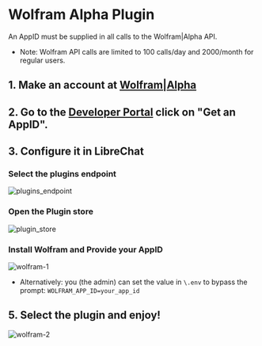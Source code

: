 # Wolfram Alpha Plugin

An AppID must be supplied in all calls to the Wolfram|Alpha API. 

- Note: Wolfram API calls are limited to 100 calls/day and 2000/month for regular users.

## 1. Make an account at <a href='http://products.wolframalpha.com/api/'>Wolfram|Alpha</a>
## 2. Go to the <a href='https://developer.wolframalpha.com/portal/myapps/'>Developer Portal</a> click on "Get an AppID".
## 3. Configure it in LibreChat
### Select the plugins endpoint
![plugins_endpoint](https://github.com/danny-avila/LibreChat/assets/32828263/9717e111-2e9e-43da-bd08-c5a0bbbc4d6d)
### Open the Plugin store
![plugin_store](https://github.com/danny-avila/LibreChat/assets/32828263/add4d6a8-e5d6-4129-a334-4ff9290c0e2d)
### Install Wolfram and Provide your AppID
![wolfram-1](https://github.com/danny-avila/LibreChat/assets/32828263/bd165497-d529-441d-8372-a68db19adc3f)

- Alternatively: you (the admin) can set the value in `\.env` to bypass the prompt: `WOLFRAM_APP_ID=your_app_id`

## 5. Select the plugin and enjoy!

![wolfram-2](https://github.com/danny-avila/LibreChat/assets/32828263/2825e961-6c46-4728-96cd-1012a0862943)
